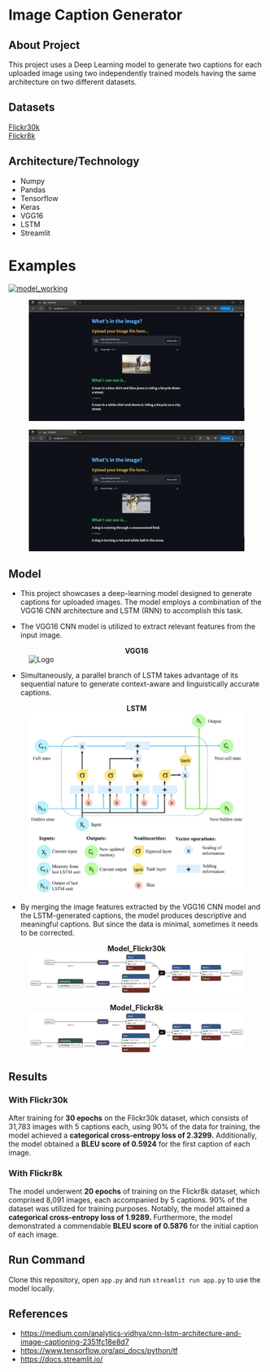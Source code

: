 # Image Caption Generator
## About Project
This project uses a Deep Learning model to generate two captions for each uploaded image using two independently trained models having the same architecture on two different datasets.
## Datasets
[Flickr30k](https://www.kaggle.com/datasets/hsankesara/flickr-image-dataset "Flickr30k")<br>
[Flickr8k](https://www.kaggle.com/datasets/adityajn105/flickr8k "Flickr8k")
## Architecture/Technology
* Numpy
* Pandas
* Tensorflow
* Keras
* VGG16
* LSTM
* Streamlit

# Examples

[![model_working](https://github.com/Suryam-Shaurya/Image_Caption_Generator/blob/model_1/Snapshots/working.gif?raw=true "model_working")](https://github.com/Suryam-Shaurya/Image_Caption_Generator/blob/model_1/Snapshots/working.gif?raw=true "model_working")
<figure>
<img src="https://github.com/Suryam-Shaurya/Image_Caption_Generator/blob/model_1/Snapshots/pred_1.png?raw=true" alt="Model_Flickr8k" >
</figure>
<figure>
<img src="https://github.com/Suryam-Shaurya/Image_Caption_Generator/blob/model_1/Snapshots/pred_2.png?raw=true" alt="Model_Flickr8k" >
</figure>

## Model
* This project showcases a deep-learning model designed to generate captions for uploaded images. The model employs a combination of the VGG16 CNN architecture and LSTM (RNN) to accomplish this task.

* The VGG16 CNN model is utilized to extract relevant features from the input image.

<figure>
<figcaption align = "center"><b>VGG16</b></figcaption>
<img src="https://github.com/kennethleungty/Neural-Network-Architecture-Diagrams/blob/main/vgg16_image.png?raw=true" alt="Logo" >
</figure>

* Simultaneously, a parallel branch of LSTM takes advantage of its sequential nature to generate context-aware and linguistically accurate captions.

<figure>
<figcaption align = "center"><b>LSTM</b></figcaption>
<img src="https://github.com/Suryam-Shaurya/Image_Caption_Generator/blob/model_1/img_gif/LSTM.png?raw=true" alt="Logo" >
</figure>

* By merging the image features extracted by the VGG16 CNN model and the LSTM-generated captions, the model produces descriptive and meaningful captions. But since the data is minimal, sometimes it needs to be corrected.

<figure>
<figcaption align = "center"><b>Model_Flickr30k</b></figcaption>
<img src="https://github.com/Suryam-Shaurya/Image_Caption_Generator/blob/model_1/img_gif/final_model_2030.png?raw=true" alt="Model_Flickr30k" >
</figure>
<figure>
<figcaption align = "center"><b>Model_Flickr8k</b></figcaption>
<img src="https://github.com/Suryam-Shaurya/Image_Caption_Generator/blob/model_1/img_gif/best_model.png?raw=true" alt="Model_Flickr8k" >
</figure>

## Results

### With Flickr30k

After training for **30 epochs** on the Flickr30k dataset, which consists of 31,783 images with 5 captions each, using 90% of the data for training, the model achieved a **categorical cross-entropy loss of 2.3299.** Additionally, the model obtained a **BLEU score of 0.5924** for the first caption of each image.

### With Flickr8k

The model underwent **20 epochs** of training on the Flickr8k dataset, which comprised 8,091 images, each accompanied by 5 captions. 90% of the dataset was utilized for training purposes. Notably, the model attained a **categorical cross-entropy loss of 1.9289.** Furthermore, the model demonstrated a commendable **BLEU score of 0.5876** for the initial caption of each image.

## Run Command

Clone this repository, open `app.py` and run `streamlit run app.py` to use the model locally.

## References

* https://medium.com/analytics-vidhya/cnn-lstm-architecture-and-image-captioning-2351fc18e8d7
* https://www.tensorflow.org/api_docs/python/tf
* https://docs.streamlit.io/
